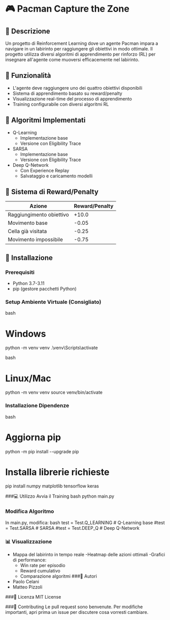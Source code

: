 # 🎮 Pacman Capture the Zone

## 📝 Descrizione
Un progetto di Reinforcement Learning dove un agente Pacman impara a navigare in un labirinto per raggiungere gli obiettivi in modo ottimale. Il progetto utilizza diversi algoritmi di apprendimento per rinforzo (RL) per insegnare all'agente come muoversi efficacemente nel labirinto.

## 🎯 Funzionalità
- L'agente deve raggiungere uno dei quattro obiettivi disponibili
- Sistema di apprendimento basato su reward/penalty
- Visualizzazione real-time del processo di apprendimento
- Training configurabile con diversi algoritmi RL

## 🧠 Algoritmi Implementati
- Q-Learning
  - Implementazione base 
  - Versione con Eligibility Trace
- SARSA
  - Implementazione base
  - Versione con Eligibility Trace
- Deep Q-Network
  - Con Experience Replay
  - Salvataggio e caricamento modelli

## 💎 Sistema di Reward/Penalty
| Azione | Reward/Penalty |
|--------|---------------|
| Raggiungimento obiettivo | +10.0 |
| Movimento base | -0.05 |
| Cella già visitata | -0.25 |
| Movimento impossibile | -0.75 |

## 🚀 Installazione

### Prerequisiti
- Python 3.7-3.11
- pip (gestore pacchetti Python)

### Setup Ambiente Virtuale (Consigliato)
bash
# Windows
python -m venv venv
.\venv\Scripts\activate


bash
# Linux/Mac 
python -m venv venv
source venv/bin/activate


### Installazione Dipendenze
bash
# Aggiorna pip
python -m pip install --upgrade pip

# Installa librerie richieste
pip install numpy matplotlib tensorflow keras


###💻 Utilizzo
Avvia il Training
bash
python main.py


### Modifica Algoritmo
In main.py, modifica:
bash
test = Test.Q_LEARNING     # Q-Learning base
#test = Test.SARSA        # SARSA
#test = Test.DEEP_Q       # Deep Q-Network


### 📊 Visualizzazione
- Mappa del labirinto in tempo reale
-Heatmap delle azioni ottimali
-Grafici di performance:
  - Win rate per episodio
  - Reward cumulativo
  - Comparazione algoritmi
###👥 Autori
- Paolo Celani
- Matteo Pizzoli

###📄 Licenza
MIT License

###🤝 Contributing
Le pull request sono benvenute. Per modifiche importanti, apri prima un issue per discutere cosa vorresti cambiare.